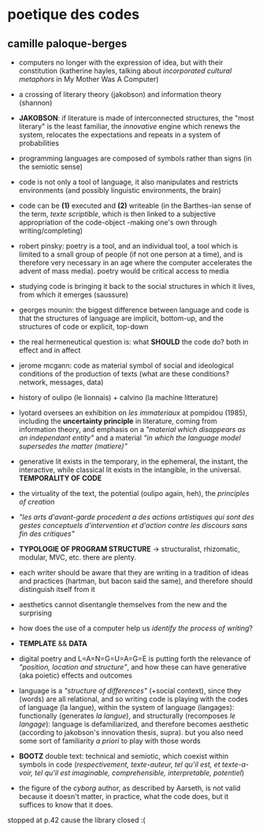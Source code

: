 # poetique des codes
## camille paloque-berges

- computers no longer with the expression of idea, but with their constitution (katherine hayles, talking about *incorporated cultural metaphors* in My Mother Was A Computer)
- a crossing of literary theory (jakobson) and information theory (shannon)
- **JAKOBSON**: if literature is made of interconnected structures, the "most literary" is the least familiar, the *innovative* engine which renews the system, relocates the expectations and repeats in a system of probabilities

- programming languages are composed of symbols rather than signs (in the semiotic sense)
- code is not only a tool of language, it also manipulates and restricts environments (and possibly linguistic environments, the brain)
- code can be **(1)** executed and **(2)** writeable (in the Barthes-ian sense of the term, *texte scriptible*, which is then linked to a subjective appropriation of the code-object -making one's own through writing/completing)

- robert pinsky: poetry is a tool, and an individual tool, a tool which is limited to a small group of people (if not one person at a time), and is therefore very necessary in an age where the computer accelerates the advent of mass media). poetry would be critical access to media

- studying code is bringing it back to the social structures in which it lives, from which it emerges (saussure)
- georges mounin: the biggest difference between language and code is that the structures of language are implicit, bottom-up, and the structures of code or explicit, top-down

- the real hermeneutical question is: what **SHOULD** the code do? both in effect and in affect
- jerome mcgann: code as material symbol of social and ideological conditions of the production of texts (what are these conditions? network, messages, data)

- history of oulipo (le lionnais) + calvino (la machine litterature)
- lyotard oversees an exhibition on *les immateriaux* at pompidou (1985), including the **uncertainty principle** in literature, coming from information theory, and emphasis on a *"material which disappears as an independant entity"* and a material *"in which the language model supersedes the matter (matiere)"*

- generative lit exists in the temporary, in the ephemeral, the instant, the interactive, while classical lit exists in the intangible, in the universal. **TEMPORALITY OF CODE**

- the virtuality of the text, the potential (oulipo again, heh), the *principles of creation*

- *"les arts d'avant-garde procedent a des actions artistiques qui sont des gestes conceptuels d'intervention et d'action contre les discours sans fin des critiques"*

- **TYPOLOGIE OF PROGRAM STRUCTURE** -> structuralist, rhizomatic, modular, MVC, etc. there are plenty.

- each writer should be aware that they are writing in a tradition of ideas and practices (hartman, but bacon said the same), and therefore should distinguish itself from it

- aesthetics cannot disentangle themselves from the new and the surprising

- how does the use of a computer help us *identify the process of writing*?

- **TEMPLATE** && **DATA**

- digital poetry and L=A=N=G=U=A=G=E is putting forth the relevance of *"position, location and structure"*, and how these can have generative (aka poietic) effects and outcomes

- language is a *"structure of differences"* (+social context), since they (words) are all relational, and so writing code is playing with the codes of language (la langue), within the system of language (langages): functionally (generates *la langue*), and structurally (recomposes *le langage*): language is defamiliarized, and therefore becomes aesthetic (according to jakobson's innovation thesis, supra). but you also need some sort of familiarity *a priori* to play with those words

- **BOOTZ** double text: technical and semiotic, which coexist within symbols in code (*respectivement, texte-auteur, tel qu'il est, et texte-a-voir, tel qu'il est imaginable, comprehensible, interpretable, potentiel*)

- the figure of the *cyborg* author, as described by Aarseth, is not valid because it doesn't matter, in practice, what the code does, but it suffices to know that it does.

stopped at p.42 cause the library closed :(
